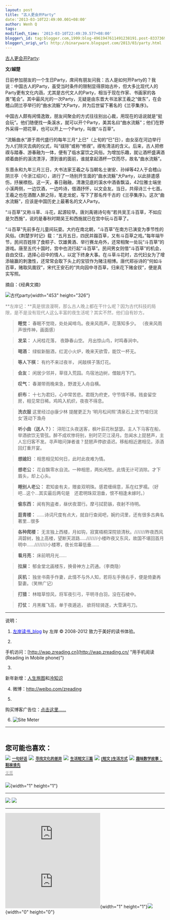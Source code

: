 ```yaml
--- 
layout: post 
title: "古人更会开Party" 
date:'2013-03-10T22:49:00.001+08:00' 
author: Wenh Q
tags:
modified\_time: '2013-03-10T22:49:39.577+08:00' 
blogger\_id: tag:blogger.com,1999:blog-4961947611491238191.post-8337369168162756109
blogger\_orig\_url: http://binaryware.blogspot.com/2013/03/party.html
---
```

[古人更会开Party](http://zreading.cn.feedsportal.com/c/35042/f/647833/s/295b218f/l/0L0Szreading0Bcn0Carchives0C36530Bhtml/story01.htm):

**文/越楚**

日前参加朋友的一个生日Party，席间有朋友问我：古人是如何开Party的？我说：中国古人的Party，虽受当时条件的限制显得原始古朴，但大多比现代人的Party更有文化内涵，尤其是古代文人的Party，相当于现在作家、书画家的各类“笔会”。其中最风光的一次Party，无疑是由东晋大书法家王羲之“做东”，在会稽山阴兰亭举行的“曲水流觞”大Party，并为后世留下著名的《兰亭集序》。

中国古人颇有闲情逸致，朋友间聚会的方式往往别出心裁，用现在的话说就是“挺会玩”。他们随便找一条溪水，就可以开个Party，美其名曰“曲水流觞”；他们在野外采得一把花草，也可以开上一个Party，叫做“斗百草”。

“流觞曲水”源于周代盛行的每年三月“上巳”（上旬的“巳”日），由女巫在河边举行为人们除灾去病的仪式，叫“祓除”或称“修禊”。禊有清洁的含义。后来，古人把修禊与踏春、游春融为一体，便有了临水宴饮之风俗。为增加乐趣，就让酒杯盛满酒顺着曲折的溪流漂浮，漂到谁的面前，谁就拿起酒杯一饮而尽，故名“曲水流觞”。

东晋永和九年三月三日，大书法家王羲之与当朝名士谢安、孙绰等42人于会稽山阴兰亭（今浙江绍兴），进行了一场别开生面的“曲水流觞”大Party，以此排遣感伤，抒展襟抱。这一天，春日融融，清澈见底的溪水中酒香飘溢，42位雅士端坐小溪两侧，一边饮酒，一边吟诗，借酒抒怀，以文会友。当日，共得诗三十七首。王羲之也在酒酣人醉之际，笔走龙蛇，写下了那名传千古的《兰亭集序》。这次“曲水流觞”，应该是中国历史上最著名的文人Party。

“斗百草”又称斗草、斗花，起源较早。唐刘禹锡诗句有“若共吴王斗百草，不如应是欠西施”，说的是春秋时期吴王和西施就已在宫中玩斗百草了。

“斗百草”先前多在儿童间玩耍。大约在南北朝，“斗百草”在南方已演变为季节性的风俗。《荆楚岁时记》载：“五月五日，四民并蹋百草，又有斗百草之戏。”每年端午节，民间百姓除了食粽子、饮雄黄酒、举行赛龙舟外，还常相聚一处玩“斗百草”的游戏。唐至五代十国时，宫中也流行起“斗百草”。民间男女则借“斗百草”的机会，自由交往，选择心目中的情人，以定下终身大事。在斗草斗花时，古代妇女为了增添输赢的刺激性，还常常会取下头上的宝钗作为赌注相博。唐代郑谷诗的“何如斗百草，赌取凤凰钗”，宋代王安石的“共向园中寻百草，归来花下赌金钗”，便是真实写照。



摘自：《经典文摘》

![古代party](http://ww2.sinaimg.cn/mw690/624fce0djw1e2itr77qhoj.jpg){width="453"
height="326"}

<span
style="color: #888888;">**左岸记：**真是很浪漫啊，那么古人晚上都在干什么呢？因为古代科技的局限，是不是没有现代人这么丰富的夜生活呢？其实不然，他们自有妙方。</span>


> **睡觉：** 春眠不觉晓，处处闻啼鸟。夜来风雨声，花落知多少。
> （夜来风雨声很传神，画面感）

> **发呆：** 人闲桂花落， 夜静春山空。 月出惊山鸟，时鸣春涧中。

> **喝酒：** 绿蚁新醅酒，红泥小火炉，晚来天欲雪，能饮一杯无。

> **等人下棋：** 有约不来过夜半， 闲敲棋子落灯花。

> **会友：** 闲居少邻并，草径入荒园。鸟宿池边树，僧敲月下门。

> **叹气：** 春潮带雨晚来急，野渡无人舟自横。

> **织布：** 十七为君妇，心中常苦悲。君既为府吏，守节情不移。贱妾留空房，相见常日稀。鸡鸣入机织，夜夜不得息。

> **洗衣服** 这里经过@康少林 提醒更正为
> ‘明月松间照’清泉石上流’竹喧归浣女’莲动下渔舟

> **听小曲（送人？）：** 浔阳江头夜送客，枫叶荻花秋瑟瑟。主人下马客在船，举酒欲饮无管弦。醉不成欢惨将别，别时茫茫江浸月。忽闻水上琵琶声，主人忘归客不发。寻声暗问弹者谁？琵琶声停欲语迟。移船相近邀相见，添酒回灯重开宴。

> **想媳妇** ：相思相见知何日，此时此夜难为情。

> **想老公：** 花自飘零水自流。一种相思，两处闲愁。此情无计可消除。才下眉头，却上心头。

> **睡别人老公：** 君知妾有夫，赠妾双明珠。感君缠绵意，系在红罗襦。（好吧…这个…其实最后两句是　还君明珠双泪垂，恨不相逢未嫁时。）

> **偷东西：** 闻有狗盗者，昼伏夜潜行。摩弓拭箭镞，夜射不待明。

> **逛青楼：** ……诗词尺度有点大，就自行查阅吧，婉约词里，还有很多古典名著里…很多

> **各种爬楼：** 无言独上西楼，月如钩，寂寞梧桐深院锁清秋。///////昨夜西风凋碧树，独上高楼，望断天涯路…..///////小楼昨夜又东风，故国不堪回首月明中……////////小楼寒，夜长帘幕低垂……

> **看月亮：** 床前明月光……

> **拉屎：** 郁金堂北画楼东，换骨神方上药通。（李商隐）

> **灰机：** 独坐书斋手作妻，此情不与外人知，若将左手换右手，便是倚妻再娶妻。（笑林广记）

> **打猎：** 林暗草惊风，将军夜引弓，平明寻白羽，没在石棱中。

> **打仗：** 月黑雁飞高，单于夜遁逃， 欲将轻骑逐，大雪满弓刀。

------------------------------------------------------------------------

说明：

1. [<span
style="color: blue;">左岸读书\_blog</span>](http://zreading.cn/) by 左岸
© 2008-2012 致力于美好的读书体验。

2.
手机访问：[http://wap.zreading.cn](http://wap.zreading.cn/ "用手机阅读(Reading in Mobile phone)")

3.
新年新增：[人生旅图](http://www.zreading.net/ "人生旅图")和[冷知识](http://www.zreading.net/lenzhishi "冷知识")

4. 微博：<http://weibo.com/zreading>

5.
购买博客广告位：[点击这里……](http://www.zreading.cn/about#ad "看了会心动!")

6. ![Site Meter](http://s12.sitemeter.com/meter.asp?site=s12zxfclz)


  -----------------------------------------------------------------------------------------------------------------------------------------------------------------------------------------------------------------------------------------------------------------------------------------------------------------------------------
  **<span style="display: block!important; padding: 20px 0 5px!important;">您可能也喜欢：</span>**
  ![](http://static.wumii.cn/images/widget/widget_solidPoint.gif) [<span style="color: #333333; font-size: 12px!important; line-height: 1.65em;">一句好话</span>](http://app.wumii.com/ext/redirect?url=http%3A%2F%2Fwww.zreading.cn%2Farchives%2F3643.html&from=http%3A%2F%2Fwww.zreading.cn%2Farchives%2F3653.html)
  ![](http://static.wumii.cn/images/widget/widget_solidPoint.gif) [<span style="color: #333333; font-size: 12px!important; line-height: 1.65em;">寻找文化的差异</span>](http://app.wumii.com/ext/redirect?url=http%3A%2F%2Fwww.zreading.cn%2Farchives%2F1036.html&from=http%3A%2F%2Fwww.zreading.cn%2Farchives%2F3653.html)
  ![](http://static.wumii.cn/images/widget/widget_solidPoint.gif) [<span style="color: #333333; font-size: 12px!important; line-height: 1.65em;">生活短文三篇</span>](http://app.wumii.com/ext/redirect?url=http%3A%2F%2Fwww.zreading.cn%2Farchives%2F1946.html&from=http%3A%2F%2Fwww.zreading.cn%2Farchives%2F3653.html)
  ![](http://static.wumii.cn/images/widget/widget_solidPoint.gif) [<span style="color: #333333; font-size: 12px!important; line-height: 1.65em;">
[短文
]生活方式</span>](http://app.wumii.com/ext/redirect?url=http%3A%2F%2Fwww.zreading.cn%2Farchives%2F2388.html&from=http%3A%2F%2Fwww.zreading.cn%2Farchives%2F3653.html)
  ![](http://static.wumii.cn/images/widget/widget_solidPoint.gif) [<span style="color: #333333; font-size: 12px!important; line-height: 1.65em;">趣味数学故事：鞋袜谁先</span>](http://app.wumii.com/ext/redirect?url=http%3A%2F%2Fwww.zreading.cn%2Farchives%2F1707.html&from=http%3A%2F%2Fwww.zreading.cn%2Farchives%2F3653.html)
  [<span style="color: #bbbbbb; display: block!important; font-family: arial!important; font-size: 12px!important; padding: 5px 0!important;">无觅</span>](http://www.wumii.com/widget/relatedItems "无觅相关文章插件")
  -----------------------------------------------------------------------------------------------------------------------------------------------------------------------------------------------------------------------------------------------------------------------------------------------------------------------------------

![](http://zreading.cn.feedsportal.com/c/35042/f/647833/s/295b218f/mf.gif){width="1"
height="1"}


<div>

  -------------------------------------------------------------------------------------------------------------------------------------------------------------------------------------------------------------------------------------- -------------------------------------------------------------------------------------------------------------------------------------------------------------------------------------------------------------------------
  [![](http://res3.feedsportal.com/images/emailthis2.gif)](http://share.feedsportal.com/viral/sendEmail.cfm?lang=en&title=%E5%8F%A4%E4%BA%BA%E6%9B%B4%E4%BC%9A%E5%BC%80Party&link=http%3A%2F%2Fwww.zreading.cn%2Farchives%2F3653.html)   [![](http://res3.feedsportal.com/images/bookmark.gif)](http://res.feedsportal.com/viral/bookmark.cfm?title=%E5%8F%A4%E4%BA%BA%E6%9B%B4%E4%BC%9A%E5%BC%80Party&link=http%3A%2F%2Fwww.zreading.cn%2Farchives%2F3653.html)
  -------------------------------------------------------------------------------------------------------------------------------------------------------------------------------------------------------------------------------------- -------------------------------------------------------------------------------------------------------------------------------------------------------------------------------------------------------------------------

</div>





[![](http://da.feedsportal.com/r/159490645356/u/0/f/647833/c/35042/s/295b218f/a2.img)](http://da.feedsportal.com/r/159490645356/u/0/f/647833/c/35042/s/295b218f/a2.htm)![](http://pi.feedsportal.com/r/159490645356/u/0/f/647833/c/35042/s/295b218f/a2t.img){width="1"
height="1"}![](http://www1.feedsky.com/t1/721148977/clzzxf/feedsky/s.gif?r=http://zreading.cn.feedsportal.com/c/35042/f/647833/s/295b218f/l/0L0Szreading0Bcn0Carchives0C36530Bhtml/story01.htm){width="0"
height="0"}
